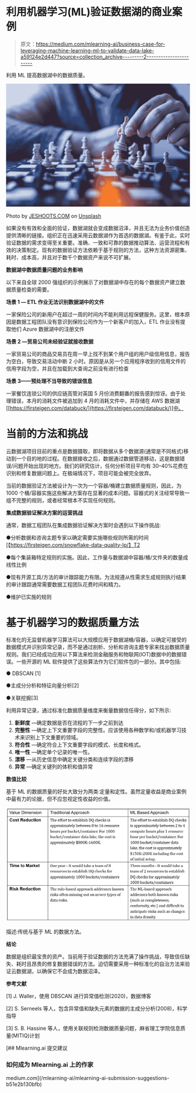 # 利用机器学习(ML)验证数据湖的商业案例

> 原文：<https://medium.com/mlearning-ai/business-case-for-leveraging-machine-learning-ml-to-validate-data-lake-a59124e2d447?source=collection_archive---------2----------------------->

利用 ML 提高数据湖中的数据质量。

![](img/e087a29fd9c541ad8f1cde266eafbc2d.png)

Photo by [JESHOOTS.COM](https://unsplash.com/@jeshoots?utm_source=medium&utm_medium=referral) on [Unsplash](https://unsplash.com?utm_source=medium&utm_medium=referral)

如果没有有效和全面的验证，数据湖就会变成数据沼泽，并且无法为业务价值创造提供清晰的链接。组织正在迅速采用云数据湖作为首选的数据湖。有鉴于此，实时验证数据的需求变得至关重要。准确、一致和可靠的数据推动算法、运营流程和有效的决策制定。现有的数据验证方法依赖于基于规则的方法，这种方法资源密集、耗时、成本高，并且对于数千个数据资产来说不可扩展。

**数据湖中数据质量问题的业务影响**

以下来自全球 2000 强组织的示例展示了对数据湖中存在的每个数据资产建立数据质量检查的需要。

**场景 1 — ETL 作业无法识别数据湖中的文件**

一家保险公司的新用户在超过一周的时间内不能利用远程保健服务。这里，根本原因是数据工程团队没有意识到保险公司作为一个新客户的加入，ETL 作业没有提取他们 Azure 数据湖中的注册文件

**场景 2 —贸易公司未经验证就接收数据**

一家贸易公司的商品交易员在周一早上找不到某个用户组的用户级信用信息，报告为空白，导致交易活动中断 2 小时。原因是从另一个应用程序收到的信用文件的信用字段为空，并且在加载到大查询之前没有进行检查

**场景 3——预处理不当导致的错误信息**

一家餐饮连锁公司的供应链高管对英国 5 月份消费翻番的报告感到惊讶。由于处理错误，本月的消耗文件被追加到 4 月的消耗文件中，并存储在 AWS 数据湖[[https://firsteigen.com/databuck/](https://firsteigen.com/databuck/)]中。

# 当前的方法和挑战

云数据湖项目目前的重点是数据摄取，即将数据从多个数据源(通常是不同格式)移动到一个目的地的过程。在数据接收之后，数据通过数据管道移动，这是数据错误/问题开始出现的地方。我们的研究估计，任何分析项目平均有 30–40%花费在识别和修复数据问题上。在极端情况下，项目可能会被完全放弃。

当前的数据验证方法被设计为一次为一个容器/桶建立数据质量规则，因此，为 1000 个桶/容器实施这些解决方案存在显著的成本问题。容器式的关注经常导致一组不完整的规则，或者经常根本不实现任何规则。

**集成数据验证解决方案的运营挑战**

通常，数据工程团队在集成数据验证解决方案时会遇到以下操作挑战:

●分析数据和咨询主题专家以确定需要实施哪些规则所需的时间[【https://firsteigen.com/snowflake-data-quality-lp/】T2

●每个集装箱特定规则的实施。因此，工作量与数据湖中容器/桶/文件夹的数量成线性比例

●现有开源工具/方法的审计跟踪能力有限。为法规遵从性需求生成规则执行结果的审计跟踪通常需要数据工程团队花费时间和精力。

●维护已实施的规则

# 基于机器学习的数据质量方法

标准化的无监督机器学习算法可以大规模应用于数据湖桶/容器，以确定可接受的数据模式并识别异常记录，而不是通过剖析、分析和咨询主题专家来找出数据质量规则。我们已经成功应用以下算法来检测金融服务和物联网(IOT)数据中的数据错误。一些开源的 ML 软件提供了这些算法作为它们软件包的一部分。其中包括:

● DBSCAN [1]

●主成分分析和特征向量分析[2]

●关联挖掘[3]

利用异常记录，通过标准化数据质量维度来衡量数据信任得分，如下所示:

1.  **新鲜度** —确定数据是否在流程的下一步之前到达
2.  **完整性** —确定上下文重要字段的完整性。应该使用各种数学和/或机器学习技术来识别上下文重要的领域。
3.  **符合性** —确定符合上下文重要字段的模式、长度和格式。
4.  **唯一性** —确定单个记录的唯一性。
5.  **漂移** —从历史信息中确定关键分类和连续字段的漂移
6.  **异常** —确定关键列的体积和值异常

**数值比较**

基于 ML 的数据质量的好处大致分为两类:定量和定性。虽然定量收益是商业案例中最有力的论据，但不应忽视定性收益的价值。

![](img/9fddf81e9687153066c5e6d8c34713a9.png)

描述:传统与基于 ML 的数据方法。

**结论**

数据是组织最宝贵的资产。当前用于验证数据的方法充满了操作挑战，导致信任缺失、耗时且昂贵的修复数据错误的方法。迫切需要采用一种标准化的自治方法来验证云数据湖，以确保它不会成为数据沼泽。

**参考文献**

[1] J. Waller，使用 DBSCAN 进行异常值检测(2020)，数据博客

[2] S. Serneels 等人，包含异常值和缺失元素的数据的主成分分析(2008)，科学指导

[3] S. B. Hassine 等人，使用关联规则检测数据质量问题，麻省理工学院信息质量(MITIQ)计划

[](/mlearning-ai/mlearning-ai-submission-suggestions-b51e2b130bfb) [## Mlearning.ai 提交建议

### 如何成为 Mlearning.ai 上的作家

medium.com](/mlearning-ai/mlearning-ai-submission-suggestions-b51e2b130bfb)